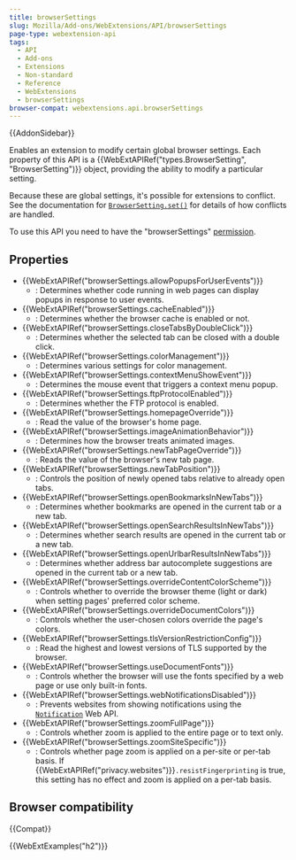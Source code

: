 ```yaml
---
title: browserSettings
slug: Mozilla/Add-ons/WebExtensions/API/browserSettings
page-type: webextension-api
tags:
  - API
  - Add-ons
  - Extensions
  - Non-standard
  - Reference
  - WebExtensions
  - browserSettings
browser-compat: webextensions.api.browserSettings
---
```


{{AddonSidebar}}

Enables an extension to modify certain global browser settings. Each property of this API is a {{WebExtAPIRef("types.BrowserSetting", "BrowserSetting")}} object, providing the ability to modify a particular setting.

Because these are global settings, it's possible for extensions to conflict. See the documentation for [`BrowserSetting.set()`](/en-US/docs/Mozilla/Add-ons/WebExtensions/API/types/BrowserSetting/set) for details of how conflicts are handled.

To use this API you need to have the "browserSettings" [permission](/en-US/docs/Mozilla/Add-ons/WebExtensions/manifest.json/permissions).

## Properties

- {{WebExtAPIRef("browserSettings.allowPopupsForUserEvents")}}
  - : Determines whether code running in web pages can display popups in response to user events.
- {{WebExtAPIRef("browserSettings.cacheEnabled")}}
  - : Determines whether the browser cache is enabled or not.
- {{WebExtAPIRef("browserSettings.closeTabsByDoubleClick")}}
  - : Determines whether the selected tab can be closed with a double click.
- {{WebExtAPIRef("browserSettings.colorManagement")}}
  - : Determines various settings for color management.
- {{WebExtAPIRef("browserSettings.contextMenuShowEvent")}}
  - : Determines the mouse event that triggers a context menu popup.
- {{WebExtAPIRef("browserSettings.ftpProtocolEnabled")}}
  - : Determines whether the FTP protocol is enabled.
- {{WebExtAPIRef("browserSettings.homepageOverride")}}
  - : Read the value of the browser's home page.
- {{WebExtAPIRef("browserSettings.imageAnimationBehavior")}}
  - : Determines how the browser treats animated images.
- {{WebExtAPIRef("browserSettings.newTabPageOverride")}}
  - : Reads the value of the browser's new tab page.
- {{WebExtAPIRef("browserSettings.newTabPosition")}}
  - : Controls the position of newly opened tabs relative to already open tabs.
- {{WebExtAPIRef("browserSettings.openBookmarksInNewTabs")}}
  - : Determines whether bookmarks are opened in the current tab or a new tab.
- {{WebExtAPIRef("browserSettings.openSearchResultsInNewTabs")}}
  - : Determines whether search results are opened in the current tab or a new tab.
- {{WebExtAPIRef("browserSettings.openUrlbarResultsInNewTabs")}}
  - : Determines whether address bar autocomplete suggestions are opened in the current tab or a new tab.
- {{WebExtAPIRef("browserSettings.overrideContentColorScheme")}}
  - : Controls whether to override the browser theme (light or dark) when setting pages' preferred color scheme.
- {{WebExtAPIRef("browserSettings.overrideDocumentColors")}}
  - : Controls whether the user-chosen colors override the page's colors.
- {{WebExtAPIRef("browserSettings.tlsVersionRestrictionConfig")}}
  - : Read the highest and lowest versions of TLS supported by the browser.
- {{WebExtAPIRef("browserSettings.useDocumentFonts")}}
  - : Controls whether the browser will use the fonts specified by a web page or use only built-in fonts.
- {{WebExtAPIRef("browserSettings.webNotificationsDisabled")}}
  - : Prevents websites from showing notifications using the [`Notification`](/en-US/docs/Web/API/Notification) Web API.
- {{WebExtAPIRef("browserSettings.zoomFullPage")}}
  - : Controls whether zoom is applied to the entire page or to text only.
- {{WebExtAPIRef("browserSettings.zoomSiteSpecific")}}
  - : Controls whether page zoom is applied on a per-site or per-tab basis. If {{WebExtAPIRef("privacy.websites")}}`.resistFingerprinting` is true, this setting has no effect and zoom is applied on a per-tab basis.

## Browser compatibility

{{Compat}}

{{WebExtExamples("h2")}}
